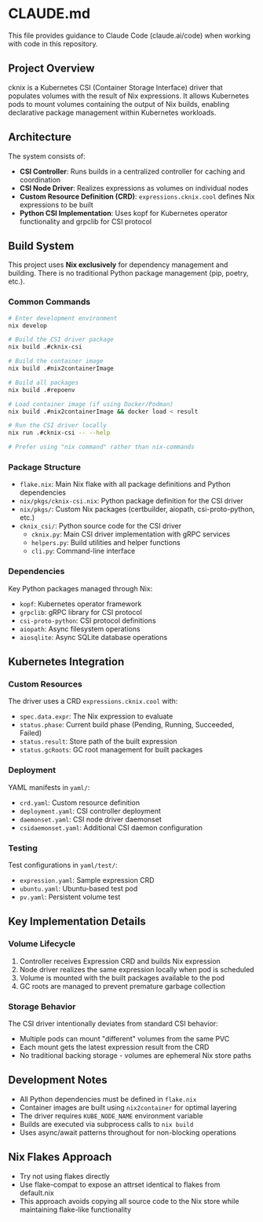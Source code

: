 # CLAUDE.md

This file provides guidance to Claude Code (claude.ai/code) when working with code in this repository.

## Project Overview

cknix is a Kubernetes CSI (Container Storage Interface) driver that populates volumes with the result of Nix expressions. It allows Kubernetes pods to mount volumes containing the output of Nix builds, enabling declarative package management within Kubernetes workloads.

## Architecture

The system consists of:
- **CSI Controller**: Runs builds in a centralized controller for caching and coordination
- **CSI Node Driver**: Realizes expressions as volumes on individual nodes
- **Custom Resource Definition (CRD)**: `expressions.cknix.cool` defines Nix expressions to be built
- **Python CSI Implementation**: Uses kopf for Kubernetes operator functionality and grpclib for CSI protocol

## Build System

This project uses **Nix exclusively** for dependency management and building. There is no traditional Python package management (pip, poetry, etc.).

### Common Commands

```bash
# Enter development environment
nix develop

# Build the CSI driver package
nix build .#cknix-csi

# Build the container image
nix build .#nix2containerImage

# Build all packages
nix build .#repoenv

# Load container image (if using Docker/Podman)
nix build .#nix2containerImage && docker load < result

# Run the CSI driver locally
nix run .#cknix-csi -- --help

# Prefer using "nix command" rather than nix-commands
```

### Package Structure

- `flake.nix`: Main Nix flake with all package definitions and Python dependencies
- `nix/pkgs/cknix-csi.nix`: Python package definition for the CSI driver
- `nix/pkgs/`: Custom Nix packages (certbuilder, aiopath, csi-proto-python, etc.)
- `cknix_csi/`: Python source code for the CSI driver
  - `cknix.py`: Main CSI driver implementation with gRPC services
  - `helpers.py`: Build utilities and helper functions
  - `cli.py`: Command-line interface

### Dependencies

Key Python packages managed through Nix:
- `kopf`: Kubernetes operator framework
- `grpclib`: gRPC library for CSI protocol
- `csi-proto-python`: CSI protocol definitions
- `aiopath`: Async filesystem operations
- `aiosqlite`: Async SQLite database operations

## Kubernetes Integration

### Custom Resources

The driver uses a CRD `expressions.cknix.cool` with:
- `spec.data.expr`: The Nix expression to evaluate
- `status.phase`: Current build phase (Pending, Running, Succeeded, Failed)
- `status.result`: Store path of the built expression
- `status.gcRoots`: GC root management for built packages

### Deployment

YAML manifests in `yaml/`:
- `crd.yaml`: Custom resource definition
- `deployment.yaml`: CSI controller deployment
- `daemonset.yaml`: CSI node driver daemonset
- `csidaemonset.yaml`: Additional CSI daemon configuration

### Testing

Test configurations in `yaml/test/`:
- `expression.yaml`: Sample expression CRD
- `ubuntu.yaml`: Ubuntu-based test pod
- `pv.yaml`: Persistent volume test

## Key Implementation Details

### Volume Lifecycle

1. Controller receives Expression CRD and builds Nix expression
2. Node driver realizes the same expression locally when pod is scheduled
3. Volume is mounted with the built packages available to the pod
4. GC roots are managed to prevent premature garbage collection

### Storage Behavior

The CSI driver intentionally deviates from standard CSI behavior:
- Multiple pods can mount "different" volumes from the same PVC
- Each mount gets the latest expression result from the CRD
- No traditional backing storage - volumes are ephemeral Nix store paths

## Development Notes

- All Python dependencies must be defined in `flake.nix`
- Container images are built using `nix2container` for optimal layering
- The driver requires `KUBE_NODE_NAME` environment variable
- Builds are executed via subprocess calls to `nix build`
- Uses async/await patterns throughout for non-blocking operations

## Nix Flakes Approach

- Try not using flakes directly
- Use flake-compat to expose an attrset identical to flakes from default.nix
- This approach avoids copying all source code to the Nix store while maintaining flake-like functionality